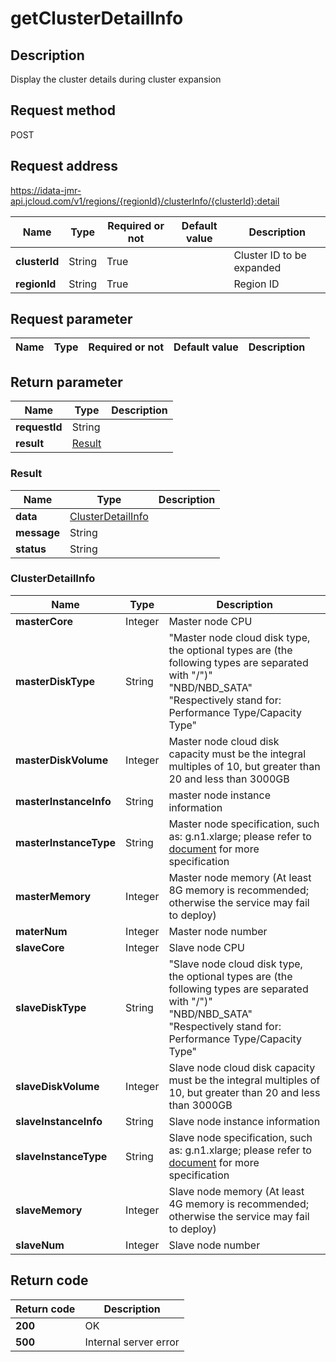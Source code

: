 # getClusterDetailInfo


## Description
Display the cluster details during cluster expansion

## Request method
POST

## Request address
https://idata-jmr-api.jcloud.com/v1/regions/{regionId}/clusterInfo/{clusterId}:detail

|Name|Type|Required or not|Default value|Description|
|---|---|---|---|---|
|**clusterId**|String|True||Cluster ID to be expanded|
|**regionId**|String|True||Region ID|

## Request parameter
|Name|Type|Required or not|Default value|Description|
|---|---|---|---|---|


## Return parameter
|Name|Type|Description|
|---|---|---|
|**requestId**|String||
|**result**|[Result](##Result)||


### <a name="Result">Result</a>
|Name|Type|Description|
|---|---|---|
|**data**|[ClusterDetailInfo](##ClusterDetailInfo)||
|**message**|String||
|**status**|String||
### <a name="ClusterDetailInfo">ClusterDetailInfo</a>
|Name|Type|Description|
|---|---|---|
|**masterCore**|Integer|Master node CPU|
|**masterDiskType**|String|"Master node cloud disk type, the optional types are (the following types are separated with "/")"<br>"NBD/NBD_SATA"<br>"Respectively stand for: Performance Type/Capacity Type"<br>|
|**masterDiskVolume**|Integer|Master node cloud disk capacity must be the integral multiples of 10, but greater than 20 and less than 3000GB|
|**masterInstanceInfo**|String|master node instance information|
|**masterInstanceType**|String|Master node specification, such as: g.n1.xlarge; please refer to [document](https://www.jdcloud.com/help/detail/296/isCatalog/1) for more specification|
|**masterMemory**|Integer|Master node memory (At least 8G memory is recommended; otherwise the service may fail to deploy)|
|**materNum**|Integer|Master node number|
|**slaveCore**|Integer|Slave node CPU|
|**slaveDiskType**|String|"Slave node cloud disk type, the optional types are (the following types are separated with "/")"<br>"NBD/NBD_SATA"<br>"Respectively stand for: Performance Type/Capacity Type"<br>|
|**slaveDiskVolume**|Integer|Slave node cloud disk capacity must be the integral multiples of 10, but greater than 20 and less than 3000GB|
|**slaveInstanceInfo**|String|Slave node instance information|
|**slaveInstanceType**|String|Slave node specification, such as: g.n1.xlarge; please refer to [document](https://www.jdcloud.com/help/detail/296/isCatalog/1) for more specification|
|**slaveMemory**|Integer|Slave node memory (At least 4G memory is recommended; otherwise the service may fail to deploy)|
|**slaveNum**|Integer|Slave node number|

## Return code
|Return code|Description|
|---|---|
|**200**|OK|
|**500**|Internal server error|
